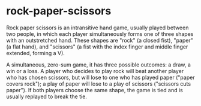 # rock-paper-scissors

Rock paper scissors is an intransitive hand game, usually played between two people, in which each player simultaneously forms one of three shapes with an outstretched hand. These shapes are "rock" (a closed fist), "paper" (a flat hand), and "scissors" (a fist with the index finger and middle finger extended, forming a V). 

A simultaneous, zero-sum game, it has three possible outcomes: a draw, a win or a loss. A player who decides to play rock will beat another player who has chosen scissors, but will lose to one who has played paper ("paper covers rock"); a play of paper will lose to a play of scissors ("scissors cuts paper"). If both players choose the same shape, the game is tied and is usually replayed to break the tie.